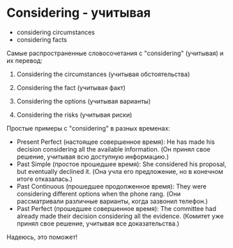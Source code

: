 # Considering - учитывая

- considering circumstances
- considering facts

Самые распространенные словосочетания с "considering" (учитывая) и их перевод:

1. Considering the circumstances (учитывая обстоятельства)

1. Considering the fact (учитывая факт)

1. Considering the options (учитывая варианты)

1. Considering the risks (учитывая риски)

Простые примеры с "considering" в разных временах:

- Present Perfect (настоящее совершенное время): He has made his decision considering all the available information. (Он принял свое решение, учитывая всю доступную информацию.)
- Past Simple (простое прошедшее время): She considered his proposal, but eventually declined it. (Она учла его предложение, но в конечном итоге отказалась.)
- Past Continuous (прошедшее продолженное время): They were considering different options when the phone rang. (Они рассматривали различные варианты, когда зазвонил телефон.)
- Past Perfect (прошедшее совершенное время): The committee had already made their decision considering all the evidence. (Комитет уже принял свое решение, учитывая все доказательства.)

Надеюсь, это поможет!
